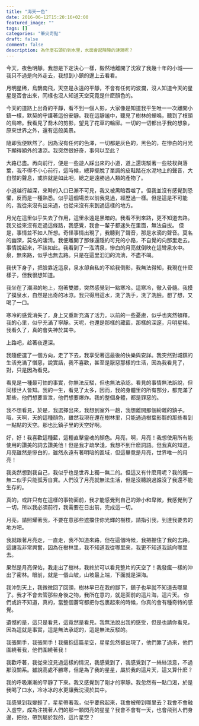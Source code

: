 ```yaml
---
title: "海天一色"
date: 2016-06-12T15:20:16+02:00
featured_image: ""
tags: []
categories: "筆尖奇點"
draft: false
comment: false
description: 為什麼石頭扔到水里，水面會起陣陣的漣漪呢？
---
```


今天，夜色明靜。我想是下定決心一樣，毅然地離開了沈寂了我幾十年的小城——我只不過是向外走去，我想到小鎮的邊上去看看。

月明星稀，烏鵲南飛，天空是永遠的平靜，不會有任何的波瀾，沒人知道今天的星星是否會出來，同樣也沒人知道天空究竟是什麽顏色的。

今天的道路上出奇的平靜，看不到一個人影，大家像是知道我平生唯一一次離開小鎮一樣，默契的守護著這份安靜。我在這靜謐中，聽見了樹林的蟬鳴，聽到了枝頭的鳥啼。我看見了喬木的剪影，望見了花草的輪廓。一切的一切都出乎我的想象，原來世界之外，還有這般美景。

隨即我便默然了。因為沒有任何的色澤，一切都是灰色的，黑色的，在慘白的月光下顯得額外的淒涼。我突然很好奇，事何以至此？

大路已盡。再向前行，便是一些遊人踩出來的小道，道上還斑駁著一些枝杈與落葉，我不得不小心前行，這時候，總算擺脫了單調的皮鞋踏在水泥地上的聲音，大自然的聲息，或許就是如此吧，總之是遠勝過人類的產物了。

小道越行越深，來時的入口已漸不可見，我又被黑暗吞噬了。但我並沒有感覺到恐懼，反而是一種熟悉。似乎這個場景以前我見過，經歷過一樣。但是這是不可能的，我從來沒有出來過，也從來沒有來到過這樣的地方。

月光在這里似乎失去了作用，這里永遠是黑暗的。我看不到來路，更不知道去路。我又從來沒有走過這條路，我感覺，我會一輩子都迷失在里面，無法自拔。
但是，事情並不如人所想。奇怪事情出現了，我聽到了聲音，那是水滴的聲音。莫名的幽深，莫名的淒清。我便離開了那條還隱約可見的小路，不自覺的向那里走去。
事情說起來，不該如此。我看到了一泓清泉，慘白的月亮就倒映在這彎泉水中。泉，無來路，似乎也無去路。只是在這里汩汩的流淌，不盡不竭。

我伏下身子，把臉靠近這泉，泉水卻自私的不給我倒影，我無法得知，我現在什麽樣子，但我很想知道。

我坐在了潮濕的地上，抱著雙膝，突然感覺到一點寒冷。這寒冷，徹入骨髓。我摸了摸泉水，自然是出奇的冰涼。我只得用這水，洗了洗手，洗了洗臉。想了想，又喝了一口。

寒冷的感覺消失了，身上又重新充滿了活力。以前的一些憂慮，似乎也爽然頓釋。我的心里，似乎充滿了寧靜。天呢，也還是那樣的藏藍，那樣的深邃，月明星稀。我看久了，真的會失神於其中。

上路吧，趁著夜還深。

我隨便選了一個方向，走了下去，我享受著這最後的快樂與安詳。我突然對城鎮的生活充滿了憎惡，說實話，我不喜歡，甚至是厭惡那樣的生活，因為我看見了，對，只是因為看見。

看見是一種最可怕的事實，你無法反駁，但也無法承認。看見的事情無法訴說，但同樣世人皆知。我的一生，看見了太多，因而，我的身體里的所有部分，都充滿了那些，他們想要宣泄，他們想要爆炸。我的整個身體，都是罪惡的。

我不想看見，於是，我選擇出來，我想到室外一趟，我想離開那個紛雜的鎮子。哦，天啊，天的這種顏色，雖然我現在還在樹林里，只能通過樹葉影翳的那些看到一點點的天空。那也比鎮子里的天空好啊。

好，好！我喜歡這種藍，這種直擊靈魂的顏色。月亮，啊，月亮！我想使用所有能使用的讚美的詞去讚美他！但是我才疏學淺，我想不到什麽詞語。但我真的知道，月亮雖然是慘白的，雖然永遠有著明暗的區域，但這畢竟是月亮，世界唯一的月亮！

我突然想到我自己，我似乎也是世界上獨一無二的。但這又有什麽用呢？我的獨一無二似乎只能孤芳自賞。人們沒了月亮就無法生活，但是沒聽說過誰沒了我還不能生存的。

真的，或許只有在這樣的事物面前，我才能感覺到自己的渺小和卑微，我感覺到了一切，所以我必須前行，我需要在日出前，完成這一切。

月亮，請照耀著我，不要在意那些遮擋住你光輝的樹枝，請指引我，到達我要去的地方吧。

我就跟著月亮走，一直走，我不知道來路，但在這個時候，我把握住了我的去路。這讓我非常興奮，因為在樹林里，我不知道我從哪里來，我更不知道我該向哪里去。

果然是月亮保佑，我走出了樹林，我終於可以看見整片的天空了！我發瘋一樣的沖出了密林。眼前，就是一個山坡，山坡最上端，下面就是深海。

我沖到天上，我微微回了回頭，樹林早已在我的腳下，鎮子也早就不知道去哪里了。我才不會去管那些身後之物，我所在意的，就是面前的這片海，這片天。
你們或許不知道，真的，當整個蒼穹都把你包裹起來的時候，你真的會有種奇特的感覺。

遺憾的是，這只是看見，這竟然是看見。我無法說出我的感受，但是也請你看見，因為這就是事實，這是無法承認的，這是無法反駁的。

我張開手，我張開手！我擁抱這篇星空，星星忽然都出現了，他們靠了過來，他們圍繞著我，他們圍繞著我！

我歡呼著，我從來沒見過這樣的情況，我感覺到了，我感覺到了一絲絲涼意，不過那沒關系。雖說高處不勝寒，但是為了我的星星，屬於我的這片天，這又算什麽？

我的呼吸漸漸的平靜了下來。我又感覺到了剛才的寧靜。我忽然有一點口渴，於是我喝了口水，冷冰冰的水更讓我沈浸於其中。

我感覺到我變輕了，星星帶著我，似乎要飛起來，我會被帶到哪里去？我會不會融入虛空，成為注視著人們的那一顆閃亮的星星？我會不會有一天，也會飛到人們身邊，把他，帶到屬於我的，這片星空？
